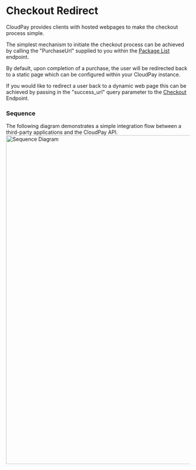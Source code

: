 # Checkout Redirect

CloudPay provides clients with hosted webpages to make the checkout process simple.

The simplest mechanism to initiate the checkout process can be achieved by calling the "PurchaseUrl" supplied to you within the [Package List](../../reference/CloudPay-API-Specification.yaml/paths/~1api~1v1~1package/get) endpoint.

By default, upon completion of a purchase, the user will be redirected back to a static page which can be configured within your CloudPay instance. 

If you would like to redirect a user back to a dynamic web page this can be achieved by passing in the "success_url" query parameter to the [Checkout](../../reference/CloudPay-API-Specification.yaml/paths/~1sso~1startbasket~1%7BsubscriptionPlanId%7D/get) Endpoint. 

### Sequence

The following diagram demonstrates a simple integration flow between a third-party applications and the CloudPay API.
<img src="https://lucid.app/publicSegments/view/97c75dac-8548-432d-abff-45d9fedea938/image.png" alt="Sequence Diagram" width="900" style="align:center"/>
